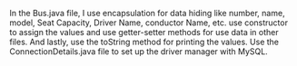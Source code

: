 In the Bus.java file, I use encapsulation for data hiding like number, name, model, Seat Capacity, Driver Name, conductor Name, etc.
use constructor to assign the values and use getter-setter methods for use data in other files. And lastly, use the toString method for printing the values.
Use the ConnectionDetails.java file to set up the driver manager with MySQL.
